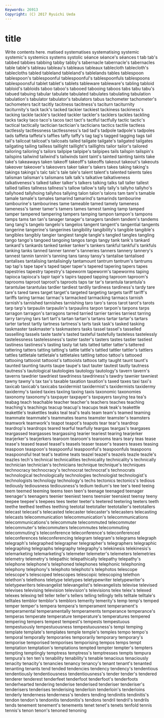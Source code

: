 ```yaml
---
Keywords: 26913 
Copyright: (C) 2017 Ryuichi Ueda
---
```


# title

Write contents here.
matised systematises systematising systemic systemic's systemics systems systolic séance séance's
séances t tab tab's tabbed tabbies tabbing tabby tabby's tabernacle
tabernacle's tabernacles table table's tableau tableau's tableaus tableaux tablecloth tablecloth's
tablecloths tabled tableland tableland's tablelands tables tablespoon tablespoon's tablespoonful tablespoonful's
tablespoonfuls tablespoons tablespoonsful tablet tablet's tablets tableware tableware's tabling tabloid
tabloid's tabloids taboo taboo's tabooed tabooing taboos tabs tabu tabu's
tabued tabuing tabular tabulate tabulated tabulates tabulating tabulation tabulation's tabulator
tabulator's tabulators tabus tachometer tachometer's tachometers tacit tacitly tacitness tacitness's
taciturn taciturnity taciturnity's tack tack's tacked tackier tackiest tackiness tackiness's
tacking tackle tackle's tackled tackler tackler's tacklers tackles tackling tacks
tacky taco taco's tacos tact tact's tactful tactfully tactic tactic's
tactical tactically tactician tactician's tacticians tactics tactile tactless tactlessly tactlessness
tactlessness's tad tad's tadpole tadpole's tadpoles tads taffeta taffeta's taffies
taffy taffy's tag tag's tagged tagging tags tail tail's tailcoat
tailcoat's tailcoats tailed tailgate tailgate's tailgated tailgates tailgating tailing tailless
taillight taillight's taillights tailor tailor's tailored tailoring tailoring's tailors tailpipe
tailpipe's tailpipes tails tailspin tailspin's tailspins tailwind tailwind's tailwinds taint
taint's tainted tainting taints take take's takeaways taken takeoff takeoff's
takeoffs takeout takeout's takeouts takeover takeover's takeovers taker taker's takers
takes taking taking's takings takings's talc talc's tale tale's talent
talent's talented talents tales talisman talisman's talismans talk talk's talkative
talkativeness talkativeness's talked talker talker's talkers talking talks tall taller
tallest tallied tallies tallness tallness's tallow tallow's tally tally's tallyho
tallyho's tallyhoed tallyhoing tallyhos tallying talon talon's talons tam tam's
tamable tamale tamale's tamales tamarind tamarind's tamarinds tambourine tambourine's tambourines
tame tameable tamed tamely tameness tameness's tamer tamer's tamers tames
tamest taming tamp tamped tamper tampered tampering tampers tamping tampon
tampon's tampons tamps tams tan tan's tanager tanager's tanagers tandem
tandem's tandems tang tang's tangelo tangelo's tangelos tangent tangent's tangential
tangents tangerine tangerine's tangerines tangibility tangibility's tangible tangible's tangibles tangibly
tangier tangiest tangle tangle's tangled tangles tangling tango tango's tangoed
tangoing tangos tangs tangy tank tank's tankard tankard's tankards tanked
tanker tanker's tankers tankful tankful's tankfuls tanking tanks tanned tanner
tanner's tanneries tanners tannery tannery's tannest tannin tannin's tanning tans
tansy tansy's tantalise tantalised tantalises tantalising tantalisingly tantamount tantrum tantrum's
tantrums tap tap's tape tape's taped taper taper's tapered tapering
tapers tapes tapestries tapestry tapestry's tapeworm tapeworm's tapeworms taping tapioca
tapioca's tapir tapir's tapirs tapped tapping taproom taproom's taprooms taproot
taproot's taproots taps tar tar's tarantula tarantula's tarantulae tarantulas tardier
tardiest tardily tardiness tardiness's tardy tare tare's tared tares target
target's targeted targeting targets tariff tariff's tariffs taring tarmac tarmac's
tarmacked tarmacking tarmacs tarnish tarnish's tarnished tarnishes tarnishing taro taro's
taros tarot tarot's tarots tarp tarp's tarpaulin tarpaulin's tarpaulins tarpon
tarpon's tarpons tarps tarragon tarragon's tarragons tarred tarried tarrier tarries
tarriest tarring tarry tarrying tars tart tart's tartan tartan's tartans
tartar tartar's tartars tarter tartest tartly tartness tartness's tarts task
task's tasked tasking taskmaster taskmaster's taskmasters tasks tassel tassel's tasselled
tasselling tassels taste taste's tasted tasteful tastefully tasteless tastelessly tastelessness
tastelessness's taster taster's tasters tastes tastier tastiest tastiness tastiness's tasting
tasty tat tats tatted tatter tatter's tattered tattering tatters tatting
tatting's tattle tattle's tattled tattler tattler's tattlers tattles tattletale tattletale's
tattletales tattling tattoo tattoo's tattooed tattooing tattooist tattooist's tattooists tattoos
tatty taught taunt taunt's taunted taunting taunts taupe taupe's taut
tauter tautest tautly tautness tautness's tautological tautologies tautology tautology's tavern
tavern's taverns tawdrier tawdriest tawdriness tawdriness's tawdry tawnier tawniest tawny
tawny's tax tax's taxable taxation taxation's taxed taxes taxi taxi's
taxicab taxicab's taxicabs taxidermist taxidermist's taxidermists taxidermy taxidermy's taxied taxies
taxiing taxing taxis taxonomic taxonomies taxonomy taxonomy's taxpayer taxpayer's taxpayers
taxying tea tea's teabag teach teachable teacher teacher's teachers teaches
teaching teaching's teachings teacup teacup's teacups teak teak's teakettle teakettle's
teakettles teaks teal teal's teals team team's teamed teaming teammate
teammate's teammates teams teamster teamster's teamsters teamwork teamwork's teapot teapot's
teapots tear tear's teardrop teardrop's teardrops teared tearful tearfully teargas
teargas's teargases teargassed teargasses teargassing tearier teariest tearing tearjerker tearjerker's
tearjerkers tearoom tearoom's tearooms tears teary teas tease tease's teased
teasel teasel's teasels teaser teaser's teasers teases teasing teaspoon teaspoon's
teaspoonful teaspoonful's teaspoonfuls teaspoons teaspoonsful teat teat's teatime teats teazel
teazel's teazels teazle teazle's teazles tech's technical technicalities technicality technicality's
technically technician technician's technicians technique technique's techniques technocracy technocracy's technocrat
technocrat's technocrats technological technologically technologies technologist technologist's technologists technology technology's
techs tectonics tectonics's tedious tediously tediousness tediousness's tedium tedium's tee
tee's teed teeing teem teemed teeming teems teen teen's teenage
teenaged teenager teenager's teenagers teenier teeniest teens teensier teensiest teensy
teeny teepee teepee's teepees tees teeter teeter's teetered teetering teeters
teeth teethe teethed teethes teething teetotal teetotaller teetotaller's teetotallers telecast
telecast's telecasted telecaster telecaster's telecasters telecasting telecasts telecommunication telecommunication's telecommunications
telecommunications's telecommute telecommuted telecommuter telecommuter's telecommuters telecommutes telecommuting telecommuting's teleconference
teleconference's teleconferenced teleconferences teleconferencing telegram telegram's telegrams telegraph telegraph's telegraphed
telegrapher telegrapher's telegraphers telegraphic telegraphing telegraphs telegraphy telegraphy's telekinesis telekinesis's
telemarketing telemarketing's telemeter telemeter's telemeters telemetries telemetry telemetry's telepathic telepathically
telepathy telepathy's telephone telephone's telephoned telephones telephonic telephoning telephony telephony's
telephoto telephoto's telephotos telescope telescope's telescoped telescopes telescopic telescoping telethon
telethon's telethons teletype teletypes teletypewriter teletypewriter's teletypewriters televangelist televangelist's televangelists
televise televised televises televising television television's televisions telex telex's telexed
telexes telexing tell teller teller's tellers telling tellingly tells telltale
telltale's telltales temblor temblor's temblors temerity temerity's temp temp's temped
temper temper's tempera tempera's temperament temperament's temperamental temperamentally temperaments temperance
temperance's temperas temperate temperature temperature's temperatures tempered tempering tempers tempest
tempest's tempests tempestuous tempestuously tempestuousness tempestuousness's tempi temping template template's
templates temple temple's temples tempo tempo's temporal temporally temporaries temporarily
temporary temporary's temporise temporised temporises temporising tempos temps tempt temptation
temptation's temptations tempted tempter tempter's tempters tempting temptingly temptress temptress's
temptresses tempts tempura tempura's ten ten's tenability tenability's tenable tenacious
tenaciously tenacity tenacity's tenancies tenancy tenancy's tenant tenant's tenanted tenanting
tenants tend tended tendencies tendency tendency's tendentious tendentiously tendentiousness tendentiousness's
tender tender's tendered tenderer tenderest tenderfeet tenderfoot tenderfoot's tenderfoots tenderhearted
tendering tenderise tenderised tenderiser tenderiser's tenderisers tenderises tenderising tenderloin tenderloin's
tenderloins tenderly tenderness tenderness's tenders tending tendinitis tendinitis's tendon tendon's
tendonitis tendonitis's tendons tendril tendril's tendrils tends tenement tenement's tenements
tenet tenet's tenets tenfold tennis tennis's tenon tenon's tenoned tenoning
